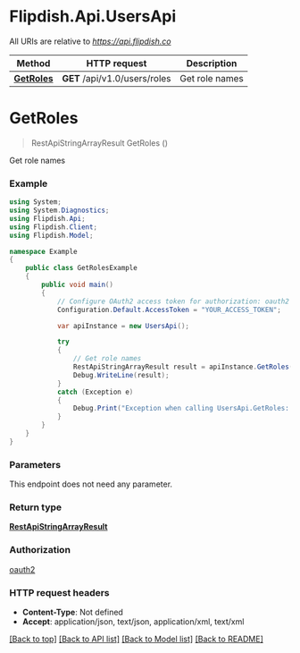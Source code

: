 # Flipdish.Api.UsersApi

All URIs are relative to *https://api.flipdish.co*

Method | HTTP request | Description
------------- | ------------- | -------------
[**GetRoles**](UsersApi.md#getroles) | **GET** /api/v1.0/users/roles | Get role names


<a name="getroles"></a>
# **GetRoles**
> RestApiStringArrayResult GetRoles ()

Get role names

### Example
```csharp
using System;
using System.Diagnostics;
using Flipdish.Api;
using Flipdish.Client;
using Flipdish.Model;

namespace Example
{
    public class GetRolesExample
    {
        public void main()
        {
            // Configure OAuth2 access token for authorization: oauth2
            Configuration.Default.AccessToken = "YOUR_ACCESS_TOKEN";

            var apiInstance = new UsersApi();

            try
            {
                // Get role names
                RestApiStringArrayResult result = apiInstance.GetRoles();
                Debug.WriteLine(result);
            }
            catch (Exception e)
            {
                Debug.Print("Exception when calling UsersApi.GetRoles: " + e.Message );
            }
        }
    }
}
```

### Parameters
This endpoint does not need any parameter.

### Return type

[**RestApiStringArrayResult**](RestApiStringArrayResult.md)

### Authorization

[oauth2](../README.md#oauth2)

### HTTP request headers

 - **Content-Type**: Not defined
 - **Accept**: application/json, text/json, application/xml, text/xml

[[Back to top]](#) [[Back to API list]](../README.md#documentation-for-api-endpoints) [[Back to Model list]](../README.md#documentation-for-models) [[Back to README]](../README.md)

